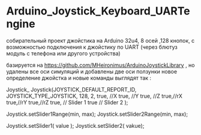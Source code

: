 # Arduino_Joystick_Keyboard_UARTengine
собирательный проект джойстика на Arduino 32u4, 8 осей ,128 кнопок, с возможностью подключения к джойстику по UART (через блютуз модуль с телефона или другого устройства)  

базируется на https://github.com/MHeironimus/ArduinoJoystickLibrary , но удалены все оси симуляций и добавлены две оси ползунки
новое определение джойстка и новые команды выглядят так :

Joystick_ Joystick(JOYSTICK_DEFAULT_REPORT_ID,
JOYSTICK_TYPE_JOYSTICK, 128, 2,
true, //X
true, //Y
true, //Z
true,//rX
true,//rY
true,//rZ
true, // Slider 1
true // Slider 2
);

Joystick.setSlider1Range(min, max);
Joystick.setSlider2Range(min, max);

Joystick.setSlider1( value );
Joystick.setSlider2( vakue);
